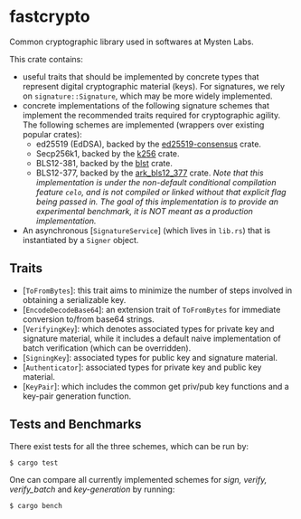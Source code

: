 # fastcrypto
Common cryptographic library used in softwares at Mysten Labs.

This crate contains:
- useful traits that should be implemented by concrete types that represent digital cryptographic 
material (keys). For signatures, we rely on `signature::Signature`, which may be more widely implemented.
- concrete implementations of the following signature schemes that implement the recommended traits required for 
cryptographic agility. The following schemes are implemented (wrappers over existing popular crates):
    - ed25519 (EdDSA), backed by the [ed25519-consensus](https://github.com/penumbra-zone/ed25519-consensus) crate.
    - Secp256k1, backed by the [k256](https://crates.io/crates/secp256k1/0.23.1) crate. 
    - BLS12-381, backed by the [blst](https://github.com/supranational/blst) crate.
    - BLS12-377, backed by the [ark_bls12_377](https://docs.rs/ark-bls12-377/0.3.0/ark_bls12_377/) crate. *Note that this
implementation is under the non-default conditional compilation feature `celo`, and is not compiled or linked without 
that explicit flag being passed in. The goal of this implementation is to provide an experimental benchmark, it is NOT 
meant as a production implementation.*
- An asynchronous [`SignatureService`] (which lives in `lib.rs`) that is instantiated by a `Signer` object.

## Traits
- [`ToFromBytes`]: this trait aims to minimize the number of steps involved in obtaining a serializable key.
- [`EncodeDecodeBase64`]: an extension trait of `ToFromBytes` for immediate conversion to/from base64 strings.
- [`VerifyingKey`]: which denotes associated types for private key and signature material, while it includes a default 
naive implementation of batch verification (which can be overridden).
- [`SigningKey`]: associated types for public key and signature material.
- [`Authenticator`]: associated types for private key and public key material.
- [`KeyPair`]: which includes the common get priv/pub key functions and a key-pair generation function.

## Tests and Benchmarks
There exist tests for all the three schemes, which can be run by:  
```
$ cargo test
```

One can compare all currently implemented schemes for *sign, verify, verify_batch* and 
*key-generation* by running:
```
$ cargo bench
```

